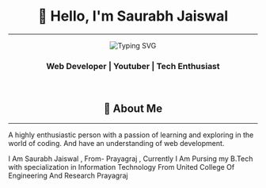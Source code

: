 <h1 align="center">👋 Hello, I'm Saurabh Jaiswal</h1><hr>

<p align="center">
<img src="https://readme-typing-svg.herokuapp.com?font=Fira+Code&pause=1000&color=9400D3&center=true&vCenter=true&width=435&lines=Computer+Engineer;Full-Stack+Developer;Cloud+Engineer;AI+Engineer;YouTuber;Streamer;Editor;" alt="Typing SVG" />

</p>

<h3><p align="center">
  Web Developer | Youtuber | Tech Enthusiast
</p></h3>

<br>



<h2 align="center">🚀 About Me</h2><hr>

A highly enthusiastic person with a passion of learning and exploring in the world of coding. And have an understanding of web development.

I Am Saurabh Jaiswal , From- Prayagraj , Currently I Am Pursing my B.Tech with specialization in Information Technology From United College Of Engineering And Research Prayagraj
